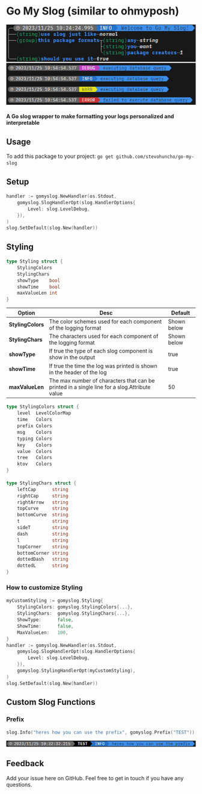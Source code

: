 # Go My Slog (similar to ohmyposh)
![example](./.README/example.png)
![example2](./.README/example2.png)
#### A Go slog wrapper to make formatting your logs personalized and interpretable

## Usage
To add this package to your project:
```go get github.com/stevohuncho/go-my-slog```

## Setup
```go
handler := gomyslog.NewHandler(os.Stdout,
    gomyslog.SlogHandlerOpt(slog.HandlerOptions{
        Level: slog.LevelDebug,
    }),
)
slog.SetDefault(slog.New(handler))
```

## Styling
```go
type Styling struct {
	StylingColors
	StylingChars
	showType    bool
	showTime    bool
	maxValueLen int
}
```
| **Option**        | **Desc**                                                                                     | **Default** |
|-------------------|----------------------------------------------------------------------------------------------|-------------|
| **StylingColors** | The color schemes used for each component of the logging format                              | Shown below |
| **StylingChars**  | The characters used for each component of the logging format                                 | Shown below |
| **showType**      | If true the type of each slog component is show in the output                                | true        |
| **showTime**      | If true the time the log was printed is shown in the header of the log                       | true        |
| **maxValueLen**   | The max number of characters that can be printed in a single line for a slog.Attribute value | 50          |
```go
type StylingColors struct {
	level  LevelColorMap
	time   Colors
	prefix Colors
	msg    Colors
	typing Colors
	key    Colors
	value  Colors
	tree   Colors
	ktov   Colors
}

type StylingChars struct {
	leftCap      string
	rightCap     string
	rightArrow   string
	topCurve     string
	bottomCurve  string
	t            string
	sideT        string
	dash         string
	l            string
	topCorner    string
	bottomCorner string
	dottedDash   string
	dottedL      string
}
```
### How to customize Styling
```go
myCustomStyling := gomyslog.Styling{
    StylingColors: gomyslog.StylingColors{...},
    StylingChars:  gomyslog.StylingChars{...},
    ShowType:      false,
    ShowTime:      false,
    MaxValueLen:   100,
}
handler := gomyslog.NewHandler(os.Stdout,
    gomyslog.SlogHandlerOpt(slog.HandlerOptions{
        Level: slog.LevelDebug,
    }),
    gomyslog.StylingHandlerOpt(myCustomStyling),
)
slog.SetDefault(slog.New(handler))
```

## Custom Slog Functions
### Prefix
```go
slog.Info("heres how you can use the prefix", gomyslog.Prefix("TEST"))
```
![prefix](./.README/prefix.png)

## Feedback
Add your issue here on GitHub. Feel free to get in touch if you have any questions.
